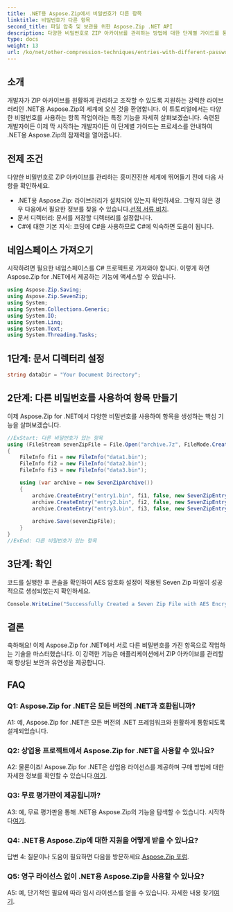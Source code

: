 ```yaml
---
title: .NET용 Aspose.Zip에서 비밀번호가 다른 항목
linktitle: 비밀번호가 다른 항목
second_title: 파일 압축 및 보관을 위한 Aspose.Zip .NET API
description: 다양한 비밀번호로 ZIP 아카이브를 관리하는 방법에 대한 단계별 가이드를 통해 .NET용 Aspose.Zip의 강력한 기능을 살펴보세요. 애플리케이션의 보안과 유연성을 강화하세요.
type: docs
weight: 13
url: /ko/net/other-compression-techniques/entries-with-different-passwords/
---
```

## 소개

개발자가 ZIP 아카이브를 원활하게 관리하고 조작할 수 있도록 지원하는 강력한 라이브러리인 .NET용 Aspose.Zip의 세계에 오신 것을 환영합니다. 이 튜토리얼에서는 다양한 비밀번호를 사용하는 항목 작업이라는 특정 기능을 자세히 살펴보겠습니다. 숙련된 개발자이든 이제 막 시작하는 개발자이든 이 단계별 가이드는 프로세스를 안내하여 .NET용 Aspose.Zip의 잠재력을 열어줍니다.

## 전제 조건

다양한 비밀번호로 ZIP 아카이브를 관리하는 흥미진진한 세계에 뛰어들기 전에 다음 사항을 확인하세요.

-  .NET용 Aspose.Zip: 라이브러리가 설치되어 있는지 확인하세요. 그렇지 않은 경우 다음에서 필요한 정보를 찾을 수 있습니다.[선적 서류 비치](https://reference.aspose.com/zip/net/).
- 문서 디렉터리: 문서를 저장할 디렉터리를 설정합니다.
- C#에 대한 기본 지식: 코딩에 C#을 사용하므로 C#에 익숙하면 도움이 됩니다.

## 네임스페이스 가져오기

시작하려면 필요한 네임스페이스를 C# 프로젝트로 가져와야 합니다. 이렇게 하면 Aspose.Zip for .NET에서 제공하는 기능에 액세스할 수 있습니다.

```csharp
using Aspose.Zip.Saving;
using Aspose.Zip.SevenZip;
using System;
using System.Collections.Generic;
using System.IO;
using System.Linq;
using System.Text;
using System.Threading.Tasks;
```

## 1단계: 문서 디렉터리 설정

```csharp
string dataDir = "Your Document Directory";
```

## 2단계: 다른 비밀번호를 사용하여 항목 만들기

이제 Aspose.Zip for .NET에서 다양한 비밀번호를 사용하여 항목을 생성하는 핵심 기능을 살펴보겠습니다.

```csharp
//ExStart: 다른 비밀번호가 있는 항목
using (FileStream sevenZipFile = File.Open("archive.7z", FileMode.Create))
{
    FileInfo fi1 = new FileInfo("data1.bin");
    FileInfo fi2 = new FileInfo("data2.bin");
    FileInfo fi3 = new FileInfo("data3.bin");

    using (var archive = new SevenZipArchive())
    {
        archive.CreateEntry("entry1.bin", fi1, false, new SevenZipEntrySettings(new SevenZipStoreCompressionSettings(), new SevenZipAESEncryptionSettings("test1")));
        archive.CreateEntry("entry2.bin", fi2, false, new SevenZipEntrySettings(new SevenZipStoreCompressionSettings(), new SevenZipAESEncryptionSettings("test2")));
        archive.CreateEntry("entry3.bin", fi3, false, new SevenZipEntrySettings(new SevenZipStoreCompressionSettings(), new SevenZipAESEncryptionSettings("test3")));
        
        archive.Save(sevenZipFile);
    }
}
//ExEnd: 다른 비밀번호가 있는 항목
```

## 3단계: 확인

코드를 실행한 후 콘솔을 확인하여 AES 암호화 설정이 적용된 Seven Zip 파일이 성공적으로 생성되었는지 확인하세요.

```csharp
Console.WriteLine("Successfully Created a Seven Zip File with AES Encryption Settings");
```

## 결론

축하해요! 이제 Aspose.Zip for .NET에서 서로 다른 비밀번호를 가진 항목으로 작업하는 기술을 마스터했습니다. 이 강력한 기능은 애플리케이션에서 ZIP 아카이브를 관리할 때 향상된 보안과 유연성을 제공합니다.

## FAQ

### Q1: Aspose.Zip for .NET은 모든 버전의 .NET과 호환됩니까?

A1: 예, Aspose.Zip for .NET은 모든 버전의 .NET 프레임워크와 원활하게 통합되도록 설계되었습니다.

### Q2: 상업용 프로젝트에서 Aspose.Zip for .NET을 사용할 수 있나요?

A2: 물론이죠! Aspose.Zip for .NET은 상업용 라이선스를 제공하며 구매 방법에 대한 자세한 정보를 확인할 수 있습니다.[여기](https://purchase.aspose.com/buy).

### Q3: 무료 평가판이 제공됩니까?

 A3: 예, 무료 평가판을 통해 .NET용 Aspose.Zip의 기능을 탐색할 수 있습니다. 시작하다[여기](https://releases.aspose.com/).

### Q4: .NET용 Aspose.Zip에 대한 지원을 어떻게 받을 수 있나요?

 답변 4: 질문이나 도움이 필요하면 다음을 방문하세요.[Aspose.Zip 포럼](https://forum.aspose.com/c/zip/37).

### Q5: 영구 라이선스 없이 .NET용 Aspose.Zip을 사용할 수 있나요?

 A5: 예, 단기적인 필요에 따라 임시 라이센스를 얻을 수 있습니다. 자세한 내용 찾기[여기](https://purchase.aspose.com/temporary-license/).